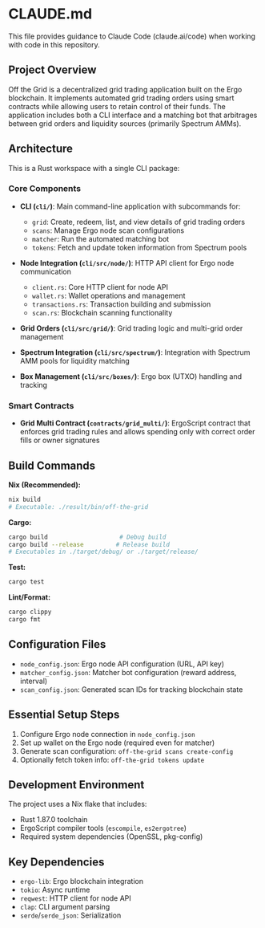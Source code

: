 # CLAUDE.md

This file provides guidance to Claude Code (claude.ai/code) when working with code in this repository.

## Project Overview

Off the Grid is a decentralized grid trading application built on the Ergo blockchain. It implements automated grid trading orders using smart contracts while allowing users to retain control of their funds. The application includes both a CLI interface and a matching bot that arbitrages between grid orders and liquidity sources (primarily Spectrum AMMs).

## Architecture

This is a Rust workspace with a single CLI package:

### Core Components

- **CLI (`cli/`)**: Main command-line application with subcommands for:
  - `grid`: Create, redeem, list, and view details of grid trading orders
  - `scans`: Manage Ergo node scan configurations
  - `matcher`: Run the automated matching bot
  - `tokens`: Fetch and update token information from Spectrum pools

- **Node Integration (`cli/src/node/`)**: HTTP API client for Ergo node communication
  - `client.rs`: Core HTTP client for node API
  - `wallet.rs`: Wallet operations and management
  - `transactions.rs`: Transaction building and submission
  - `scan.rs`: Blockchain scanning functionality

- **Grid Orders (`cli/src/grid/`)**: Grid trading logic and multi-grid order management
- **Spectrum Integration (`cli/src/spectrum/`)**: Integration with Spectrum AMM pools for liquidity matching
- **Box Management (`cli/src/boxes/`)**: Ergo box (UTXO) handling and tracking

### Smart Contracts

- **Grid Multi Contract (`contracts/grid_multi/`)**: ErgoScript contract that enforces grid trading rules and allows spending only with correct order fills or owner signatures

## Build Commands

**Nix (Recommended):**
```bash
nix build
# Executable: ./result/bin/off-the-grid
```

**Cargo:**
```bash
cargo build                    # Debug build
cargo build --release         # Release build
# Executables in ./target/debug/ or ./target/release/
```

**Test:**
```bash
cargo test
```

**Lint/Format:**
```bash
cargo clippy
cargo fmt
```

## Configuration Files

- `node_config.json`: Ergo node API configuration (URL, API key)
- `matcher_config.json`: Matcher bot configuration (reward address, interval)
- `scan_config.json`: Generated scan IDs for tracking blockchain state

## Essential Setup Steps

1. Configure Ergo node connection in `node_config.json`
2. Set up wallet on the Ergo node (required even for matcher)
3. Generate scan configuration: `off-the-grid scans create-config`
4. Optionally fetch token info: `off-the-grid tokens update`

## Development Environment

The project uses a Nix flake that includes:
- Rust 1.87.0 toolchain
- ErgoScript compiler tools (`escompile`, `es2ergotree`)
- Required system dependencies (OpenSSL, pkg-config)

## Key Dependencies

- `ergo-lib`: Ergo blockchain integration
- `tokio`: Async runtime
- `reqwest`: HTTP client for node API
- `clap`: CLI argument parsing
- `serde`/`serde_json`: Serialization